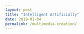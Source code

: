 ```yaml
---
layout: post
title: "Intelligent Artificially"
date: 2019-01-04
permalink: /multimedia-creation/
---
```

